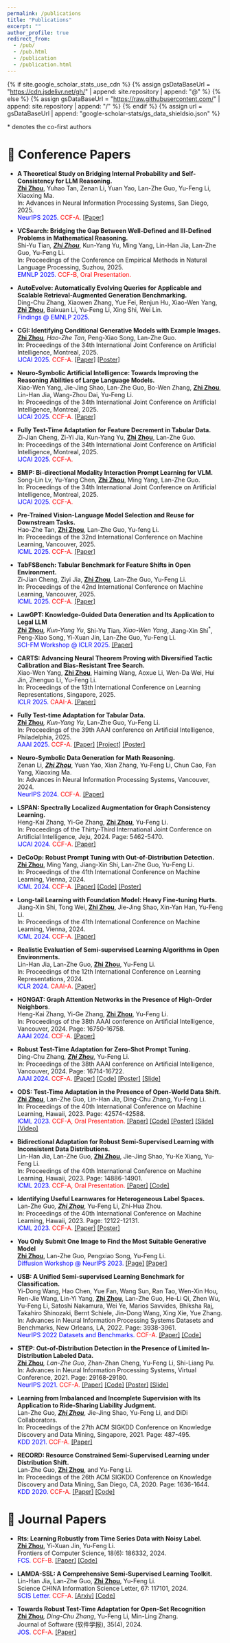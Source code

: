 ```yaml
---
permalink: /publications
title: "Publications"
excerpt: ""
author_profile: true
redirect_from: 
  - /pub/
  - /pub.html
  - /publication
  - /publication.html
---
```


{% if site.google_scholar_stats_use_cdn %}
{% assign gsDataBaseUrl = "https://cdn.jsdelivr.net/gh/" | append: site.repository | append: "@" %}
{% else %}
{% assign gsDataBaseUrl = "https://raw.githubusercontent.com/" | append: site.repository | append: "/" %}
{% endif %}
{% assign url = gsDataBaseUrl | append: "google-scholar-stats/gs_data_shieldsio.json" %}

<span >* denotes the co-first authors</span>

# 📝 Conference Papers

- **A Theoretical Study on Bridging Internal Probability and Self-Consistency for LLM Reasoning.** <br>
<u><b>Zhi Zhou</b></u>, Yuhao Tan, Zenan Li, Yuan Yao, Lan-Zhe Guo, Yu-Feng Li, Xiaoxing Ma. <br> 
In: Advances in Neural Information Processing Systems, San Diego, 2025. <br>
<span style="color:blue">NeurIPS 2025.</span>
<span style="color:red">CCF-A.</span>
[[Paper]](https://arxiv.org/abs/2502.00511)

- **VCSearch: Bridging the Gap Between Well-Defined and Ill-Defined Problems in Mathematical Reasoning.** <br>
Shi-Yu Tian<sup>*</sup>, <u><b>Zhi Zhou<sup>*</sup></b></u>, Kun-Yang Yu, Ming Yang, Lin-Han Jia, Lan-Zhe Guo, Yu-Feng Li. <br>
In: Proceedings of the Conference on Empirical Methods in Natural Language Processing, Suzhou, 2025. <br>
<span style="color:blue">EMNLP 2025.</span>
<span style="color:red">CCF-B, Oral Presentation.</span>

- **AutoEvolve: Automatically Evolving Queries for Applicable and Scalable Retrieval-Augmented Generation Benchmarking.** <br>
Ding-Chu Zhang, Xiaowen Zhang, Yue Fei, Renjun Hu, Xiao-Wen Yang, <u><b>Zhi Zhou</b></u>, Baixuan Li, Yu-Feng Li, Xing Shi, Wei Lin. <br>
<span style="color:blue">Findings @ EMNLP 2025.</span>

- **CGI: Identifying Conditional Generative Models with Example Images.** <br>
<u><b>Zhi Zhou<sup>*</sup></b></u>, Hao-Zhe Tan<sup>*</sup>, Peng-Xiao Song, Lan-Zhe Guo. <br>
In: Proceedings of the 34th International Joint Conference on Artificial Intelligence, Montreal, 2025. <br>
<span style="color:blue">IJCAI 2025.</span>
<span style="color:red">CCF-A.</span>
[[Paper]](https://arxiv.org/abs/2501.13991)
[[Poster]](../resources/2025/CGI-Poster.pdf)

- **Neuro-Symbolic Artificial Intelligence: Towards Improving the Reasoning Abilities of Large Language Models.** <br>
Xiao-Wen Yang, Jie-Jing Shao, Lan-Zhe Guo, Bo-Wen Zhang, <u><b>Zhi Zhou</b></u>, Lin-Han Jia, Wang-Zhou Dai, Yu-Feng Li. <br>
In: Proceedings of the 34th International Joint Conference on Artificial Intelligence, Montreal, 2025. <br>
<span style="color:blue">IJCAI 2025.</span>
<span style="color:red">CCF-A.</span>
[[Paper]](https://arxiv.org/abs/2508.13678)

- **Fully Test-Time Adaptation for Feature Decrement in Tabular Data.** <br>
Zi-Jian Cheng, Zi-Yi Jia, Kun-Yang Yu, <u><b>Zhi Zhou</b></u>, Lan-Zhe Guo. <br>
In: Proceedings of the 34th International Joint Conference on Artificial Intelligence, Montreal, 2025. <br>
<span style="color:blue">IJCAI 2025.</span>
<span style="color:red">CCF-A.</span>

- **BMIP: Bi-directional Modality Interaction Prompt Learning for VLM.** <br>
Song-Lin Lv, Yu-Yang Chen, <u><b>Zhi Zhou</b></u>, Ming Yang, Lan-Zhe Guo. <br>
In: Proceedings of the 34th International Joint Conference on Artificial Intelligence, Montreal, 2025. <br>
<span style="color:blue">IJCAI 2025.</span>
<span style="color:red">CCF-A.</span>

- **Pre-Trained Vision-Language Model Selection and Reuse for Downstream Tasks.** <br>
Hao-Zhe Tan, <u><b>Zhi Zhou</b></u>, Lan-Zhe Guo, Yu-feng Li. <br>
In: Proceedings of the 32nd International Conference on Machine Learning, Vancouver, 2025. <br>
<span style="color:blue">ICML 2025.</span>
<span style="color:red">CCF-A.</span>
[[Paper]](https://openreview.net/forum?id=bvrsrvo0Mt)

- **TabFSBench: Tabular Benchmark for Feature Shifts in Open Environment.** <br>
Zi-Jian Cheng, Ziyi Jia, <u><b>Zhi Zhou</b></u>, Lan-Zhe Guo, Yu-Feng Li. <br>
In: Proceedings of the 42nd International Conference on Machine Learning, Vancouver, 2025. <br>
<span style="color:blue">ICML 2025.</span>
<span style="color:red">CCF-A.</span>
[[Paper]](https://openreview.net/forum?id=ab8yOxtKWj)

- **LawGPT: Knowledge-Guided Data Generation and Its Application to Legal LLM** <br>
<u><b>Zhi Zhou<sup>*</sup></b></u>, Kun-Yang Yu<sup>*</sup>, Shi-Yu Tian<sup>*</sup>, Xiao-Wen Yang<sup>*</sup>, Jiang-Xin Shi<sup>*</sup>, Peng-Xiao Song, Yi-Xuan Jin, Lan-Zhe Guo, Yu-Feng Li. <br>
<span style="color:blue">SCI-FM Workshop @ ICLR 2025.<span>
[[Paper]](https://arxiv.org/pdf/2502.06572)

- **CARTS: Advancing Neural Theorem Proving with Diversified Tactic Calibration and Bias-Resistant Tree Search.** <br>
Xiao-Wen Yang, <u><b>Zhi Zhou</b></u>, Haiming Wang, Aoxue Li, Wen-Da Wei, Hui Jin, Zhenguo Li, Yu-Feng Li. <br>
In: Proceedings of the 13th International Conference on Learning Representations, Singapore, 2025. <br>
<span style="color:blue">ICLR 2025.</span>
<span style="color:red">CAAI-A.</span>
[[Paper]](https://openreview.net/forum?id=VQwI055flA) 

- **Fully Test-time Adaptation for Tabular Data.** <br>
<u><b>Zhi Zhou<sup>*</sup></b></u>, Kun-Yang Yu<sup>*</sup>, Lan-Zhe Guo, Yu-Feng Li. <br>
In: Proceedings of the 39th AAAI conference on Artificial Intelligence, Philadelphia, 2025. <br>
<span style="color:blue">AAAI 2025.</span>
<span style="color:red">CCF-A.</span>
[[Paper]](https://arxiv.org/abs/2412.10871) 
[[Project]](https://zhouz.dev/FTTA)
[[Poster]](../resources/2025/FTTA-Poster.pdf)

- **Neuro-Symbolic Data Generation for Math Reasoning.** <br>
Zenan Li<sup>*</sup>, <u><b>Zhi Zhou<sup>*</sup></b></u>, Yuan Yao, Xian Zhang, Yu-Feng Li, Chun Cao, Fan Yang, Xiaoxing Ma. <br>
In: Advances in Neural Information Processing Systems, Vancouver, 2024. <br>
<span style="color:blue">NeurIPS 2024.</span>
<span style="color:red">CCF-A.</span>
[[Paper]](https://arxiv.org/abs/2412.04857)

- **LSPAN: Spectrally Localized Augmentation for Graph Consistency Learning.** <br>
Heng-Kai Zhang, Yi-Ge Zhang, <u><b>Zhi Zhou</b></u>, Yu-Feng Li. <br>
In: Proceedings of the Thirty-Third International Joint Conference on Artificial Intelligence, Jeju, 2024. Page: 5462-5470.<br>
<span style="color:blue">IJCAI 2024.</span>
<span style="color:red">CCF-A.</span>
[[Paper]](https://www.ijcai.org/proceedings/2024/0604.pdf) 

- **DeCoOp: Robust Prompt Tuning with Out-of-Distribution Detection.** <br>
<u><b>Zhi Zhou</b></u>, Ming Yang, Jiang-Xin Shi, Lan-Zhe Guo, Yu-Feng Li. <br>
In: Proceedings of the 41th International Conference on Machine Learning, Vienna, 2024.<br>
<span style="color:blue">ICML 2024.</span>
<span style="color:red">CCF-A.</span>
[[Paper]](https://arxiv.org/pdf/2406.00345.pdf) 
[[Code]](https://zhouz.dev/DeCoOp)
[[Poster]](../resources/2024/DeCoOp-Poster.pdf)

- **Long-tail Learning with Foundation Model: Heavy Fine-tuning Hurts.** <br>
Jiang-Xin Shi, Tong Wei, <u><b>Zhi Zhou</b></u>, Jie-Jing Shao, Xin-Yan Han, Yu-Feng Li. <br>
In: Proceedings of the 41th International Conference on Machine Learning, Vienna, 2024.<br>
<span style="color:blue">ICML 2024.</span>
<span style="color:red">CCF-A.</span>
[[Paper]](https://arxiv.org/abs/2309.10019)

- **Realistic Evaluation of Semi-supervised Learning Algorithms in Open Environments.** <br> 
Lin-Han Jia, Lan-Zhe Guo, <u><b>Zhi Zhou</b></u>, Yu-Feng Li. <br>
In: Proceedings of the 12th International Conference on Learning Representations, 2024. <br>
<span style="color:blue">ICLR 2024.</span>
<span style="color:red">CAAI-A.</span>
[[Paper]](https://openreview.net/forum?id=RvUVMjfp8i)

- **HONGAT: Graph Attention Networks in the Presence of High-Order Neighbors**. <br>
Heng-Kai Zhang, Yi-Ge Zhang, <u><b>Zhi Zhou</b></u>, Yu-Feng Li. <br>
In: Proceedings of the 38th AAAI conference on Artificial Intelligence, Vancouver, 2024. Page: 16750-16758.<br>
<span style="color:blue">AAAI 2024.</span>
<span style="color:red">CCF-A.</span>
[[Paper]](https://ojs.aaai.org/index.php/AAAI/article/view/29615/31042)

- **Robust Test-Time Adaptation for Zero-Shot Prompt Tuning.** <br>
Ding-Chu Zhang<sup>*</sup>, <u><b>Zhi Zhou<sup>*</sup></b></u>, Yu-Feng Li. <br>
In: Proceedings of the 38th AAAI conference on Artificial Intelligence, Vancouver, 2024. Page: 16714-16722.<br>
<span style="color:blue">AAAI 2024.</span>
<span style="color:red">CCF-A.</span>
[[Paper]](https://ojs.aaai.org/index.php/AAAI/article/view/29611/31034) 
[[Code]](https://github.com/zhangdingchu/Adaprompt)
[[Poster]](../resources/2024/AdaPrompt-Poster.pdf)
[[Slide]](../resources/2024/AdaPrompt-Slide.pdf) 

- **ODS: Test-Time Adaptation in the Presence of Open-World Data Shift.** <br>
<u><b>Zhi Zhou</b></u>, Lan-Zhe Guo, Lin-Han Jia, Ding-Chu Zhang, Yu-Feng Li. <br>
In: Proceedings of the 40th International Conference on Machine Learning, Hawaii, 2023. Page: 42574-42588.<br>
<span style="color:blue">ICML 2023.</span>
<span style="color:red">CCF-A, Oral Presentation.</span>
[[Paper]](https://openreview.net/forum?id=Phjti0QbkZ) 
[[Code]](https://www.lamda.nju.edu.cn/code_ODS.ashx)
[[Poster]](../resources/2023/ODS-Poster.pdf)
[[Slide]](../resources/2023/ODS-Slide.pdf) 
[[Video]](https://icml.cc/virtual/2023/poster/24841)

- **Bidirectional Adaptation for Robust Semi-Supervised Learning with Inconsistent Data Distributions.** <br>
Lin-Han Jia, Lan-Zhe Guo, <u><b>Zhi Zhou</b></u>, Jie-Jing Shao, Yu-Ke Xiang, Yu-Feng Li. <br>
In: Proceedings of the 40th International Conference on Machine Learning, Hawaii, 2023. Page: 14886-14901.<br>
<span style="color:blue">ICML 2023.</span>
<span style="color:red">CCF-A, Oral Presentation.</span>
[[Paper]](https://openreview.net/forum?id=dZA7WtCULT)
[[Code]](https://github.com/YGZWQZD/LAMDA-SSL) 

- **Identifying Useful Learnwares for Heterogeneous Label Spaces.** <br>
Lan-Zhe Guo<sup>*</sup>, <u><b>Zhi Zhou<sup>*</sup></b></u>, Yu-Feng Li, Zhi-Hua Zhou. <br>
In: Proceedings of the 40th International Conference on Machine Learning, Hawaii, 2023. Page: 12122-12131. <br>
<span style="color:blue">ICML 2023.</span>
<span style="color:red">CCF-A.</span>
[[Paper]](https://proceedings.mlr.press/v202/guo23l/guo23l.pdf)
[[Poster]](../resources/2023/Learnware-Poster.pdf)

- **You Only Submit One Image to Find the Most Suitable Generative Model** <br>
<u><b>Zhi Zhou</b></u>, Lan-Zhe Guo, Pengxiao Song, Yu-Feng Li. <br>
<span style="color:blue">Diffusion Workshop @ NeurIPS 2023.</span>
[[Page]](https://neurips.cc/virtual/2023/74865)
[[Paper]](https://arxiv.org/abs/2412.12232)

- **USB: A Unified Semi-supervised Learning Benchmark for Classification.** <br>
Yi-Dong Wang, Hao Chen, Yue Fan, Wang Sun, Ran Tao, Wen-Xin Hou, Ren-Jie Wang, Lin-Yi Yang, <u><b>Zhi Zhou</b></u>, Lan-Zhe Guo, He-Li Qi, Zhen Wu, Yu-Feng Li, Satoshi Nakamura, Wei Ye, Marios Savvides, Bhiksha Raj, Takahiro Shinozaki, Bernt Schiele, Jin-Dong Wang, Xing Xie, Yue Zhang.<br>
In: Advances in Neural Information Processing Systems Datasets and Benchmarks, New Orleans, LA, 2022. Page: 3938-3961.<br>
<span style="color:blue">NeurIPS 2022 Datasets and Benchmarks.</span>
<span style="color:red">CCF-A.</span>
[[Paper]](https://openreview.net/forum?id=QeuwINa96C)
[[Code]](https://github.com/microsoft/Semi-supervised-learning)

- **STEP: Out-of-Distribution Detection in the Presence of Limited In-Distribution Labeled Data.** <br>
<u><b>Zhi Zhou<sup>*</sup></b></u>, Lan-Zhe Guo<sup>*</sup>, Zhan-Zhan Cheng, Yu-Feng Li, Shi-Liang Pu.<br>
In: Advances in Neural Information Processing Systems, Virtual Conference, 2021. Page: 29168-29180. <br>
<span style="color:blue">NeurIPS 2021.</span>
<span style="color:red">CCF-A.</span>
[[Paper]](https://proceedings.neurips.cc/paper/2021/hash/f4334c131c781e2a6f0a5e34814c8147-Abstract.html)
[[Code]](https://www.lamda.nju.edu.cn/code_STEP.ashx) 
[[Poster]](../resources/2021/STEP-Poster.png)
[[Slide]](../resources/2021/STEP-Slide.pdf)

- **Learning from Imbalanced and Incomplete Supervision with Its Application to Ride-Sharing Liability Judgment.** <br>
Lan-Zhe Guo<sup>*</sup>, <u><b>Zhi Zhou<sup>*</sup></b></u>, Jie-Jing Shao, Yu-Feng Li, and DiDi Collaborators.<br>
In: Proceedings of the 27th ACM SIGKDD Conference on Knowledge Discovery and Data Mining, Singapore, 2021. Page: 487-495. <br>
<span style="color:blue">KDD 2021.</span>
<span style="color:red">CCF-A.</span>
[[Paper]](../resources/2021/KDD2021-LIMI.pdf)

- **RECORD: Resource Constrained Semi-Supervised Learning under Distribution Shift.** <br>
Lan-Zhe Guo, <u><b>Zhi Zhou</b></u>, and Yu-Feng Li.<br>
In: Proceedings of the 26th ACM SIGKDD Conference on Knowledge Discovery and Data Mining, San Diego, CA, 2020. Page: 1636-1644. <br>
<span style="color:blue">KDD 2020.</span>
<span style="color:red">CCF-A.</span>
[[Paper]](../resources/2020/KDD20-RECORD.pdf)
[[Code]](https://www.lamda.nju.edu.cn/code_RECORD.ashx)

# 📖 Journal Papers

- **Rts: Learning Robustly from Time Series Data with Noisy Label.** <br>
<u><b>Zhi Zhou</b></u>, Yi-Xuan Jin, Yu-Feng Li. <br>
Frontiers of Computer Science, 18(6): 186332, 2024. <br>
<span style="color:blue">FCS.</span>
<span style="color:red">CCF-B.</span>
[[Paper]](https://journal.hep.com.cn/fcs/EN/10.1007/s11704-023-3200-z)
[[Code]](https://github.com/WNJXYK/Rts) 

- **LAMDA-SSL: A Comprehensive Semi-Supervised Learning Toolkit.** <br>
Lin-Han Jia, Lan-Zhe Guo, <u><b>Zhi Zhou</b></u>, Yu-Feng Li. <br>
Science CHINA Information Science Letter, 67: 117101, 2024. <br>
<span style="color:blue">SCIS Letter.</span>
<span style="color:red">CCF-A.</span>
[[Arxiv]](https://arxiv.org/pdf/2208.04610.pdf)
[[Code]](https://github.com/YGZWQZD/LAMDA-SSL) 

- **Towards Robust Test-Time Adaptation for Open-Set Recognition** <br>
<u><b>Zhi Zhou<sup>*</sup></b></u>, Ding-Chu Zhang<sup>*</sup>, Yu-Feng Li, Min-Ling Zhang. <br>
Journal of Software (软件学报), 35(4), 2024. <br>
<span style="color:blue">JOS.</span>
<span style="color:red">CCF-A.</span>
[[Paper]](http://www.jos.org.cn/jos/article/abstract/7009?st=article_issue&bsh_bid=5968787845)